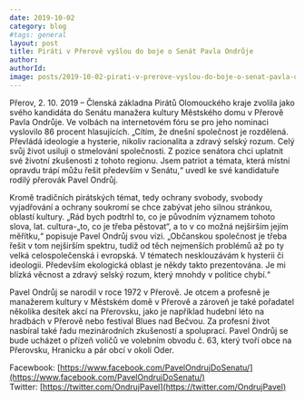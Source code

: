 ```yaml
---
date: 2019-10-02
category: blog
#tags: general
layout: post
title: Piráti v Přerově vyšlou do boje o Senát Pavla Ondrůje
author: 
authorId: 
image: posts/2019-10-02-pirati-v-prerove-vyslou-do-boje-o-senat-pavla-ondruje.jpg  #751x422 pixelu
---
```

Přerov, 2. 10. 2019 – Členská základna Pirátů Olomouckého kraje zvolila jako svého kandidáta do Senátu manažera kultury Městského domu v Přerově Pavla Ondrůje. Ve volbách na internetovém fóru se pro jeho nominaci vyslovilo 86 procent hlasujících. „Cítím, že dnešní společnost je rozdělená. Převládá ideologie a hysterie, nikoliv racionalita a zdravý selský rozum. Celý svůj život usiluji o stmelování společnosti. Z pozice senátora chci uplatnit své životní zkušenosti z tohoto regionu. Jsem patriot a témata, která místní opravdu trápí můžu řešit především v Senátu,“ uvedl ke své kandidatuře rodilý přerovák Pavel Ondrůj.

Kromě tradičních pirátských témat, tedy ochrany svobody, svobody vyjadřování a ochrany soukromí se chce zabývat jeho silnou stránkou, oblastí kultury. „Rád bych podtrhl to, co je původním významem tohoto slova, lat. cultura-„to, co je třeba pěstovat“, a to v co možná nejširším jejím měřítku,“ popisuje Pavel Ondrůj svou vizi. „Občanskou společnost je třeba řešit v tom nejširším spektru, tudíž od těch nejmenších problémů až po ty velká celospolečenská i evropská. V tématech nesklouzávám k hysterii či ideologii. Především ekologická oblast je někdy takto prezentována. Je mi blízká věcnost a zdravý selský rozum, který mnohdy v politice chybí.“

Pavel Ondrůj se narodil v roce 1972 v Přerově. Je otcem a profesně je manažerem kultury v Městském domě v Přerově a zároveň je také pořadatel několika desítek akcí na Přerovsku, jako je například hudební léto na hradbách v Přerově nebo festival Blues nad Bečvou. Za profesní život nasbíral také řadu mezinárodních zkušeností a spoluprací. Pavel Ondrůj se bude ucházet o přízeň voličů ve volebním obvodu č. 63, který tvoří obce na Přerovsku, Hranicku a pár obcí v okolí Oder.

Facewbook: [https://www.facebook.com/PavelOndrujDoSenatu/](https://www.facebook.com/PavelOndrujDoSenatu/)  
Twitter: [https://twitter.com/OndrujPavel](https://twitter.com/OndrujPavel)